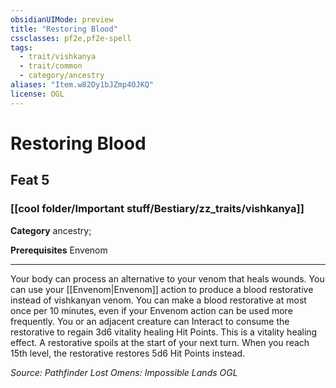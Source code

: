 ```yaml
---
obsidianUIMode: preview
title: "Restoring Blood"
cssclasses: pf2e,pf2e-spell
tags:
  - trait/vishkanya
  - trait/common
  - category/ancestry
aliases: "Item.w82Dy1bJZmp4OJKQ"
license: OGL
---
```

# Restoring Blood
## Feat 5
### [[cool folder/Important stuff/Bestiary/zz_traits/vishkanya]]

**Category** ancestry; 



**Prerequisites** Envenom
* * *
Your body can process an alternative to your venom that heals wounds. You can use your [[Envenom|Envenom]] action to produce a blood restorative instead of vishkanyan venom. You can make a blood restorative at most once per 10 minutes, even if your Envenom action can be used more frequently. You or an adjacent creature can Interact to consume the restorative to regain 3d6 vitality healing Hit Points. This is a vitality healing effect. A restorative spoils at the start of your next turn. When you reach 15th level, the restorative restores 5d6 Hit Points instead.

*Source: Pathfinder Lost Omens: Impossible Lands*
*OGL*